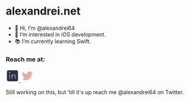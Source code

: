 # alexandrei.net

- 👋 Hi, I’m @alexandrei64
- 👀 I’m interested in iOS development.
- 📚 I’m currently learning Swift.

### Reach me at:

<a href="https://www.linkedin.com/in/alexandrei64" target="_blank">
  <img src="/Assets/linkedin_icon.png"/ width=35>
</a>

<a href="https://www.twitter.com/alexandrei64" target="_blank">
  <img src="/Assets/twitter_icon.png"/ width=35>
</a>

<!---
alexandrei64/alexandrei64 is a ✨ special ✨ repository because its `README.md` (this file) appears on your GitHub profile.
You can click the Preview link to take a look at your changes.
--->

Still working on this, but 'till it's up reach me @alexandrei64 on Twitter.
